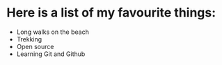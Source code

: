# Here is a list of my favourite things:
- Long walks on the beach
- Trekking
- Open source
- Learning Git and Github
